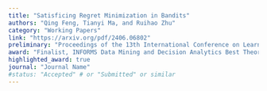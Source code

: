 ```yaml
---
title: "Satisficing Regret Minimization in Bandits"
authors: "Qing Feng, Tianyi Ma, and Ruihao Zhu"
category: "Working Papers"
link: "https://arxiv.org/pdf/2406.06802"
preliminary: "Proceedings of the 13th International Conference on Learning Representations (**ICLR 2025**)"
award: "Finalist, INFORMS Data Mining and Decision Analytics Best Theoretical Paper Award, 2024"
highlighted_award: true
journal: "Journal Name"
#status: "Accepted" # or "Submitted" or similar
---
```

